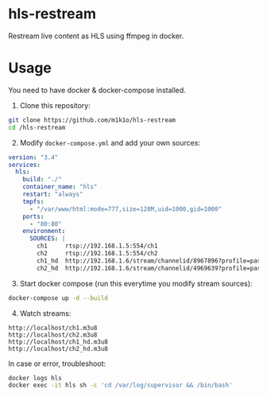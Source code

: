 # hls-restream
Restream live content as HLS using ffmpeg in docker.

# Usage

You need to have docker & docker-compose installed.

1. Clone this repository:
```sh
git clone https://github.com/m1k1o/hls-restream
cd /hls-restream
```

2. Modify `docker-compose.yml` and add your own sources:
```yml
version: "3.4"
services:
  hls:
    build: "./"
    container_name: "hls"
    restart: "always"
    tmpfs:
      - "/var/www/html:mode=777,size=128M,uid=1000,gid=1000"
    ports:
      - "80:80"
    environment:
      SOURCES: |
        ch1     rtsp://192.168.1.5:554/ch1
        ch2     rtsp://192.168.1.5:554/ch2
        ch1_hd  http://192.168.1.6/stream/channelid/8967896?profile=pass
        ch2_hd  http://192.168.1.6/stream/channelid/4969639?profile=pass
```

3. Start docker compose (run this everytime you modify stream sources):
```sh
docker-compose up -d --build
```

4. Watch streams:
```
http://localhost/ch1.m3u8
http://localhost/ch2.m3u8
http://localhost/ch1_hd.m3u8
http://localhost/ch2_hd.m3u8
```

In case or error, troubleshoot:

```sh
docker logs hls
docker exec -it hls sh -c 'cd /var/log/supervisor && /bin/bash'
```
